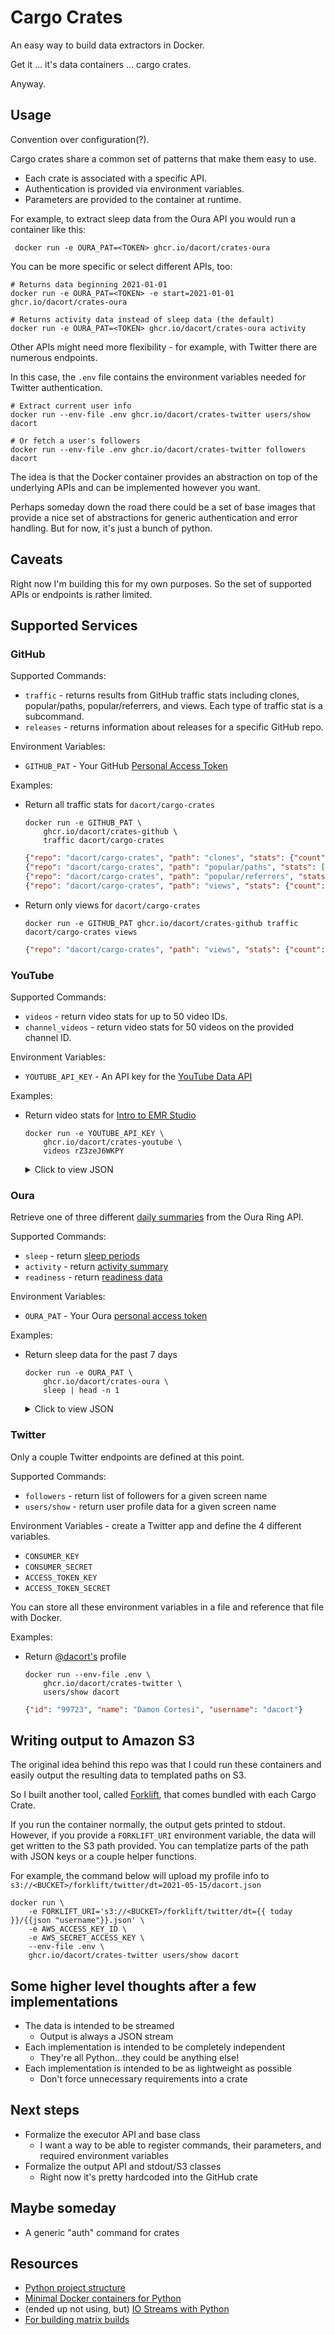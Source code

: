 # Cargo Crates

An easy way to build data extractors in Docker.

Get it ... it's data containers ... cargo crates. 

Anyway.

## Usage

Convention over configuration(?).

Cargo crates share a common set of patterns that make them easy to use.

- Each crate is associated with a specific API.
- Authentication is provided via environment variables.
- Parameters are provided to the container at runtime.

For example, to extract sleep data from the Oura API you would run a container like this:

```shell
 docker run -e OURA_PAT=<TOKEN> ghcr.io/dacort/crates-oura
```

You can be more specific or select different APIs, too:

```shell
# Returns data beginning 2021-01-01
docker run -e OURA_PAT=<TOKEN> -e start=2021-01-01 ghcr.io/dacort/crates-oura
```

```shell
# Returns activity data instead of sleep data (the default)
docker run -e OURA_PAT=<TOKEN> ghcr.io/dacort/crates-oura activity
```

Other APIs might need more flexibility - for example, with Twitter there are numerous endpoints.

In this case, the `.env` file contains the environment variables needed for Twitter authentication.

```shell
# Extract current user info
docker run --env-file .env ghcr.io/dacort/crates-twitter users/show dacort

# Or fetch a user's followers
docker run --env-file .env ghcr.io/dacort/crates-twitter followers dacort
```

The idea is that the Docker container provides an abstraction on top of the underlying APIs and can be implemented however you want. 

Perhaps someday down the road there could be a set of base images that provide a nice set of abstractions for generic authentication and error handling. But for now, it's just a bunch of python.

## Caveats

Right now I'm building this for my own purposes. So the set of supported APIs or endpoints is rather limited.

## Supported Services

### GitHub

Supported Commands:
- `traffic` - returns results from GitHub traffic stats including clones, popular/paths, popular/referrers, and views. Each type of traffic stat is a subcommand.
- `releases` - returns information about releases for a specific GitHub repo.

Environment Variables:
- `GITHUB_PAT` - Your GitHub [Personal Access Token](https://github.com/settings/tokens)

Examples:
- Return all traffic stats for `dacort/cargo-crates`
    ```shell
    docker run -e GITHUB_PAT \
        ghcr.io/dacort/crates-github \
        traffic dacort/cargo-crates 
    ```
    ```json
    {"repo": "dacort/cargo-crates", "path": "clones", "stats": {"count": 77, "uniques": 8, "clones": [{"timestamp": "2021-03-18T00:00:00Z", "count": 77, "uniques": 8}]}}
    {"repo": "dacort/cargo-crates", "path": "popular/paths", "stats": [{"path": "/dacort/cargo-crates/actions", "title": "Actions \u00b7 dacort/cargo-crates", "count": 33, "uniques": 1}, {"path": "/dacort/cargo-crates", "title": "dacort/cargo-crates", "count": 11, "uniques": 2}, {"path": "/dacort/cargo-crates/actions/workflows/crates.yaml", "title": "Actions \u00b7 dacort/cargo-crates", "count": 7, "uniques": 1}, {"path": "/dacort/cargo-crates/actions/runs/666130915", "title": "Remove useless job0 \u00b7 dacort/cargo-crates@6b54337", "count": 4, "uniques": 1}, {"path": "/dacort/cargo-crates/actions/runs/666151009", "title": "Trying something else \u00b7 dacort/cargo-crates@ed3d226", "count": 3, "uniques": 1}, {"path": "/dacort/cargo-crates/actions/runs/666165537", "title": "Hmm \u00b7 dacort/cargo-crates@64c59e7", "count": 3, "uniques": 1}, {"path": "/dacort/cargo-crates/actions/runs/666215936", "title": "Add requirements \u00b7 dacort/cargo-crates@6161093", "count": 3, "uniques": 1}, {"path": "/dacort/cargo-crates/actions/runs/666227882", "title": "Does this actually work now?? \u00b7 dacort/cargo-crates@37d31ea", "count": 3, "uniques": 1}, {"path": "/dacort/cargo-crates/pulls", "title": "Pull requests \u00b7 dacort/cargo-crates", "count": 3, "uniques": 1}, {"path": "/dacort/cargo-crates/actions/workflows/test_matrix.yaml", "title": "Actions \u00b7 dacort/cargo-crates", "count": 2, "uniques": 1}]}
    {"repo": "dacort/cargo-crates", "path": "popular/referrers", "stats": [{"referrer": "github.com", "count": 3, "uniques": 2}]}
    {"repo": "dacort/cargo-crates", "path": "views", "stats": {"count": 108, "uniques": 2, "views": [{"timestamp": "2021-03-18T00:00:00Z", "count": 108, "uniques": 2}]}}
    ```
- Return only views for `dacort/cargo-crates`
    ```shell
    docker run -e GITHUB_PAT ghcr.io/dacort/crates-github traffic dacort/cargo-crates views
    ```
    ```json
    {"repo": "dacort/cargo-crates", "path": "views", "stats": {"count": 108, "uniques": 2, "views": [{"timestamp": "2021-03-18T00:00:00Z", "count": 108, "uniques": 2}]}}
    ```

### YouTube

Supported Commands:
- `videos` - return video stats for up to 50 video IDs.
- `channel_videos` - return video stats for 50 videos on the provided channel ID.

Environment Variables:
- `YOUTUBE_API_KEY` - An API key for the [YouTube Data API](https://developers.google.com/youtube/v3/docs)

Examples:
- Return video stats for [Intro to EMR Studio](https://www.youtube.com/watch?v=rZ3zeJ6WKPY)
    ```shell
    docker run -e YOUTUBE_API_KEY \
        ghcr.io/dacort/crates-youtube \
        videos rZ3zeJ6WKPY 
    ```
    <details>
        <summary>Click to view JSON</summary>
    ```json
    {
        "kind": "youtube#video",
        "etag": "tbhtHqbvEMe3jNGfFGK36HpowJk",
        "id": "rZ3zeJ6WKPY",
        "snippet": {
            "publishedAt": "2021-04-21T22:43:26Z",
            "channelId": "UCd6MoB9NC6uYN2grvUNT-Zg",
            "title": "Intro to Amazon EMR Studio",
            "description": "Introduction to Amazon EMR Studio. In this video, we show how to:\n- Create a new workspace\n- Utilize cluster templates for EMR clusters\n- Connect EMR Studio to a GitHub repository\n- Execute parameterized notebooks\n\nLearn more about Amazon EMR Studio - https://amzn.to/3xhbuEj\n\nSubscribe: \nMore AWS videos - http://bit.ly/2O3zS75 \nMore AWS events videos - http://bit.ly/316g9t4\n\n#AWS #AWSDemo #AmazonEMRStudio",
            "thumbnails": {
                "default": {
                    "url": "https://i.ytimg.com/vi/rZ3zeJ6WKPY/default.jpg",
                    "width": 120,
                    "height": 90
                },
                "medium": {
                    "url": "https://i.ytimg.com/vi/rZ3zeJ6WKPY/mqdefault.jpg",
                    "width": 320,
                    "height": 180
                },
                "high": {
                    "url": "https://i.ytimg.com/vi/rZ3zeJ6WKPY/hqdefault.jpg",
                    "width": 480,
                    "height": 360
                },
                "standard": {
                    "url": "https://i.ytimg.com/vi/rZ3zeJ6WKPY/sddefault.jpg",
                    "width": 640,
                    "height": 480
                },
                "maxres": {
                    "url": "https://i.ytimg.com/vi/rZ3zeJ6WKPY/maxresdefault.jpg",
                    "width": 1280,
                    "height": 720
                }
            },
            "channelTitle": "Amazon Web Services",
            "tags": [
                "AWS",
                "Amazon Web Services",
                "Cloud",
                "AWS Cloud",
                "Cloud Computing",
                "Amazon AWS",
                "Amazon EMR",
                "Amazon EMR Studio",
                "Jupyter"
            ],
            "categoryId": "28",
            "liveBroadcastContent": "none",
            "localized": {
                "title": "Intro to Amazon EMR Studio",
                "description": "Introduction to Amazon EMR Studio. In this video, we show how to:\n- Create a new workspace\n- Utilize cluster templates for EMR clusters\n- Connect EMR Studio to a GitHub repository\n- Execute parameterized notebooks\n\nLearn more about Amazon EMR Studio - https://amzn.to/3xhbuEj\n\nSubscribe: \nMore AWS videos - http://bit.ly/2O3zS75 \nMore AWS events videos - http://bit.ly/316g9t4\n\n#AWS #AWSDemo #AmazonEMRStudio"
            },
            "defaultAudioLanguage": "en"
        },
        "contentDetails": {
            "duration": "PT12M34S",
            "dimension": "2d",
            "definition": "hd",
            "caption": "false",
            "licensedContent": false,
            "contentRating": {},
            "projection": "rectangular"
        },
        "statistics": {
            "viewCount": "537",
            "likeCount": "9",
            "dislikeCount": "0",
            "favoriteCount": "0",
            "commentCount": "0"
        }
    }
    ```
    </details>

### Oura

Retrieve one of three different [daily summaries](https://cloud.ouraring.com/docs/daily-summaries) from the Oura Ring API.

Supported Commands:
- `sleep` - return [sleep periods](https://cloud.ouraring.com/docs/sleep)
- `activity` - return [activity summary](https://cloud.ouraring.com/docs/activity)
- `readiness` - return [readiness data](https://cloud.ouraring.com/docs/readiness)

Environment Variables:
- `OURA_PAT` - Your Oura [personal access token](https://cloud.ouraring.com/personal-access-tokens#)

Examples:
- Return sleep data for the past 7 days
    ```shell
    docker run -e OURA_PAT \
        ghcr.io/dacort/crates-oura \
        sleep | head -n 1
    ```
    <details>
        <summary>Click to view JSON</summary>
    ```json
    {
        "awake": 2010,
        "bedtime_end": "2021-04-20T06:55:43-07:00",
        "bedtime_end_delta": 24943,
        "bedtime_start": "2021-04-19T23:24:43-07:00",
        "bedtime_start_delta": -2117,
        "breath_average": 16.25,
        "deep": 4290,
        "duration": 27060,
        "efficiency": 93,
        "hr_5min": [
            63,
            63,
            64,
            65,
            66,
            66,
            66,
            67,
            66,
            66,
            67,
            70,
            71,
            70,
            69,
            69,
            70,
            69,
            68,
            68,
            68,
            67,
            67,
            66,
            66,
            66,
            66,
            66,
            62,
            64,
            70,
            68,
            67,
            66,
            66,
            67,
            66,
            66,
            65,
            66,
            66,
            67,
            67,
            67,
            67,
            70,
            69,
            71,
            71,
            69,
            68,
            66,
            63,
            65,
            67,
            66,
            65,
            64,
            63,
            62,
            63,
            65,
            66,
            65,
            69,
            72,
            74,
            72,
            68,
            68,
            69,
            68,
            66,
            62,
            63,
            62,
            61,
            60,
            60,
            58,
            60,
            57,
            58,
            57,
            57,
            58,
            61,
            64,
            66,
            61,
            0
        ],
        "hr_average": 65.68,
        "hr_lowest": 57,
        "hypnogram_5min": "4221111111222322221111222122223332222222223344333332222212222112333334233332222242222222444",
        "is_longest": 1,
        "light": 14730,
        "midpoint_at_delta": 11083,
        "midpoint_time": 13200,
        "onset_latency": 270,
        "period_id": 0,
        "rem": 6030,
        "restless": 29,
        "rmssd": 27,
        "rmssd_5min": [
            33,
            27,
            20,
            19,
            17,
            17,
            17,
            17,
            19,
            22,
            31,
            28,
            18,
            19,
            20,
            19,
            14,
            15,
            17,
            14,
            14,
            15,
            15,
            18,
            17,
            17,
            16,
            40,
            44,
            32,
            21,
            26,
            30,
            27,
            20,
            20,
            17,
            27,
            19,
            16,
            18,
            22,
            23,
            24,
            33,
            23,
            27,
            19,
            19,
            19,
            36,
            29,
            38,
            29,
            27,
            27,
            36,
            31,
            29,
            34,
            29,
            28,
            24,
            36,
            26,
            23,
            19,
            17,
            31,
            30,
            29,
            30,
            32,
            47,
            39,
            30,
            44,
            53,
            48,
            41,
            42,
            65,
            47,
            62,
            48,
            39,
            36,
            22,
            26,
            36,
            0
        ],
        "score": 83,
        "score_alignment": 97,
        "score_deep": 88,
        "score_disturbances": 77,
        "score_efficiency": 98,
        "score_latency": 72,
        "score_rem": 91,
        "score_total": 77,
        "summary_date": "2021-04-19",
        "temperature_delta": 0.06,
        "temperature_deviation": 0.06,
        "temperature_trend_deviation": 0.29,
        "timezone": -420,
        "total": 25050,
        "activity_type": "sleep"
    }
    ```
    </details>

### Twitter

Only a couple Twitter endpoints are defined at this point.

Supported Commands:
- `followers` - return list of followers for a given screen name
- `users/show` - return user profile data for a given screen name

Environment Variables - create a Twitter app and define the 4 different variables.
- `CONSUMER_KEY`
- `CONSUMER_SECRET`
- `ACCESS_TOKEN_KEY`
- `ACCESS_TOKEN_SECRET`

You can store all these environment variables in a file and reference that file with Docker.

Examples:
- Return [@dacort's](https://twitter.com/dacort) profile
    ```shell
    docker run --env-file .env \
        ghcr.io/dacort/crates-twitter \
        users/show dacort
    ```
    ```json
    {"id": "99723", "name": "Damon Cortesi", "username": "dacort"}
    ```

## Writing output to Amazon S3

The original idea behind this repo was that I could run these containers and easily output the resulting data to templated paths on S3. 

So I built another tool, called [Forklift](https://github.com/dacort/forklift), that comes bundled with each Cargo Crate.

If you run the container normally, the output gets printed to stdout. However, if you provide a `FORKLIFT_URI` environment variable,
the data will get written to the S3 path provided. You can templatize parts of the path with JSON keys or a couple helper functions.

For example, the command below will upload my profile info to `s3://<BUCKET>/forklift/twitter/dt=2021-05-15/dacort.json`

```shell
docker run \
    -e FORKLIFT_URI='s3://<BUCKET>/forklift/twitter/dt={{ today }}/{{json "username"}}.json' \
    -e AWS_ACCESS_KEY_ID \
    -e AWS_SECRET_ACCESS_KEY \
    --env-file .env \
    ghcr.io/dacort/crates-twitter users/show dacort
```

## Some higher level thoughts after a few implementations

- The data is intended to be streamed
    - Output is always a JSON stream
- Each implementation is intended to be completely independent
    - They're all Python...they could be anything else!
- Each implementation is intended to be as lightweight as possible
    - Don't force unnecessary requirements into a crate

## Next steps

- Formalize the executor API and base class
    - I want a way to be able to register commands, their parameters, and required environment variables
- Formalize the output API and stdout/S3 classes
    - Right now it's pretty hardcoded into the GitHub crate

## Maybe someday

- A generic "auth" command for crates

## Resources

- [Python project structure](https://dev.to/codemouse92/dead-simple-python-project-structure-and-imports-38c6)
- [Minimal Docker containers for Python](https://blog.realkinetic.com/building-minimal-docker-containers-for-python-applications-37d0272c52f3)
- (ended up not using, but) [IO Streams with Python](https://medium.com/dev-bits/ultimate-guide-for-working-with-i-o-streams-and-zip-archives-in-python-3-6f3cf96dca50)
- [For building matrix builds](https://stackoverflow.com/questions/59977364/github-actions-how-use-strategy-matrix-with-script)